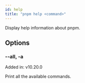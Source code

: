 ```yaml
---
id: help
title: "pnpm help <command>"
---
```


Display help information about pnpm.

## Options

### --all, -a

Added in: v10.20.0

Print all the available commands.
